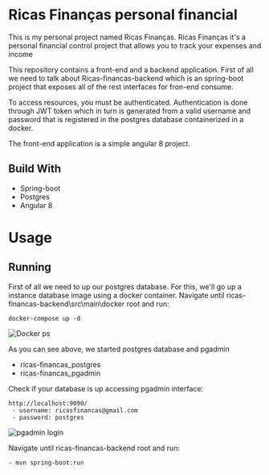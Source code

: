 # Ricas Finanças personal financial 

This is my personal project named Ricas Finanças.
Ricas Finanças it's a personal financial control project that allows you to track your expenses and income

This repository contains a front-end and a backend application. First of all we need to talk about Ricas-financas-backend which 
is an spring-boot project that exposes all of the rest interfaces for fron-end consume.

To access resources, you must be authenticated. Authentication is done through JWT token which in turn is generated from a valid username and password that is registered in the postgres database containerized in a docker.

The front-end application is a simple angular 8 project.

## Build With
- Spring-boot
- Postgres
- Angular 8

# Usage
## Running

First of all we need to up our postgres database. For this, we'll go up a instance database image using a docker container.
Navigate until ricas-financas-backend\src\main\docker root and run:
```
docker-compose up -d
```
![Docker ps](https://imagizer.imageshack.com/img924/7782/vdFv2E.png)

As you can see above, we started postgres database and pgadmin
 - ricas-financas_postgres
 - ricas-financas_pgadmin

Check if your database is up accessing pgadmin interface:
```
http://localhost:9090/
 - username: ricasfinancas@gmail.com
 - password: postgres
```
![pgadmin login](https://imagizer.imageshack.com/img924/7372/K9Shkk.png)

Navigate until ricas-financas-backend root and run:
```
- mvn spring-boot:run
 ```
